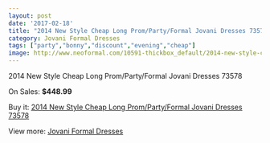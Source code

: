 ```yaml
---
layout: post
date: '2017-02-18'
title: "2014 New Style Cheap Long Prom/Party/Formal Jovani Dresses 73578"
category: Jovani Formal Dresses
tags: ["party","bonny","discount","evening","cheap"]
image: http://www.neoformal.com/10591-thickbox_default/2014-new-style-cheap-long-prom-party-formal-jovani-dresses-73578.jpg
---
```

2014 New Style Cheap Long Prom/Party/Formal Jovani Dresses 73578

On Sales: **$448.99**
<a href="https://www.neoformal.com/en/jovani-formal-dresses-2014/3709-2014-new-style-cheap-long-prom-party-formal-jovani-dresses-73578.html"><amp-img layout="responsive" width="600" height="600" src="//www.neoformal.com/10591-thickbox_default/2014-new-style-cheap-long-prom-party-formal-jovani-dresses-73578.jpg" alt="2014 New Style Cheap Long Prom/Party/Formal Jovani Dresses 73578 0" /></a>
<a href="https://www.neoformal.com/en/jovani-formal-dresses-2014/3709-2014-new-style-cheap-long-prom-party-formal-jovani-dresses-73578.html"><amp-img layout="responsive" width="600" height="600" src="//www.neoformal.com/10592-thickbox_default/2014-new-style-cheap-long-prom-party-formal-jovani-dresses-73578.jpg" alt="2014 New Style Cheap Long Prom/Party/Formal Jovani Dresses 73578 1" /></a>

Buy it: [2014 New Style Cheap Long Prom/Party/Formal Jovani Dresses 73578](https://www.neoformal.com/en/jovani-formal-dresses-2014/3709-2014-new-style-cheap-long-prom-party-formal-jovani-dresses-73578.html "2014 New Style Cheap Long Prom/Party/Formal Jovani Dresses 73578")

View more: [Jovani Formal Dresses](https://www.neoformal.com/en/49-jovani-formal-dresses-2014 "Jovani Formal Dresses")